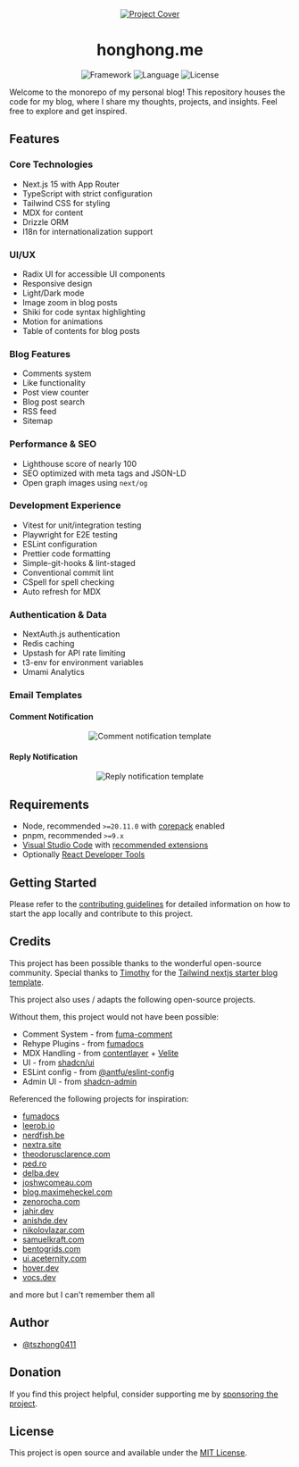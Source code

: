 <div align="center">
  <a href="https://honghong.me">
    <picture>
      <source media="(prefers-color-scheme: dark)" srcset="assets/dark-header.png">
      <img alt="Project Cover" src="assets/light-header.png">
    </picture>
  </a>

  <h1 align="center">
    honghong.me
  </h1>

  <img src="https://img.shields.io/badge/Next.js-000000.svg?style=for-the-badge&logo=Next.js&labelColor=000" alt="Framework" />
  <img src="https://img.shields.io/github/languages/top/tszhong0411/honghong.me?style=for-the-badge&labelColor=000" alt="Language" />
  <img src="https://img.shields.io/github/license/tszhong0411/honghong.me?style=for-the-badge&labelColor=000" alt="License" />
</div>

Welcome to the monorepo of my personal blog! This repository houses the code for my blog, where I share my thoughts, projects, and insights. Feel free to explore and get inspired.

## Features

### Core Technologies

- Next.js 15 with App Router
- TypeScript with strict configuration
- Tailwind CSS for styling
- MDX for content
- Drizzle ORM
- I18n for internationalization support

### UI/UX

- Radix UI for accessible UI components
- Responsive design
- Light/Dark mode
- Image zoom in blog posts
- Shiki for code syntax highlighting
- Motion for animations
- Table of contents for blog posts

### Blog Features

- Comments system
- Like functionality
- Post view counter
- Blog post search
- RSS feed
- Sitemap

### Performance & SEO

- Lighthouse score of nearly 100
- SEO optimized with meta tags and JSON-LD
- Open graph images using `next/og`

### Development Experience

- Vitest for unit/integration testing
- Playwright for E2E testing
- ESLint configuration
- Prettier code formatting
- Simple-git-hooks & lint-staged
- Conventional commit lint
- CSpell for spell checking
- Auto refresh for MDX

### Authentication & Data

- NextAuth.js authentication
- Redis caching
- Upstash for API rate limiting
- t3-env for environment variables
- Umami Analytics

### Email Templates

#### Comment Notification

<div align="center">
  <img alt="Comment notification template" src="assets/comment-email-notification.png">
</div>

#### Reply Notification

<div align="center">
  <img alt="Reply notification template" src="assets/reply-email-notification.png">
</div>

## Requirements

- Node, recommended `>=20.11.0` with [corepack](https://nodejs.org/api/corepack.html) enabled
- pnpm, recommended `>=9.x`
- [Visual Studio Code](https://code.visualstudio.com/) with [recommended extensions](.vscode/extensions.json)
- Optionally [React Developer Tools](https://chrome.google.com/webstore/detail/react-developer-tools/fmkadmapgofadopljbjfkapdkoienihi?hl=en)

## Getting Started

Please refer to the [contributing guidelines](./CONTRIBUTING.md) for detailed information on how to start the app locally and contribute to this project.

## Credits

This project has been possible thanks to the wonderful open-source community. Special thanks to [Timothy](https://www.timlrx.com/) for the [Tailwind nextjs starter blog template](https://github.com/timlrx/tailwind-nextjs-starter-blog).

This project also uses / adapts the following open-source projects.

Without them, this project would not have been possible:

- Comment System - from [fuma-comment](https://github.com/fuma-nama/fuma-comment)
- Rehype Plugins - from [fumadocs](https://github.com/fuma-nama/fumadocs)
- MDX Handling - from [contentlayer](https://github.com/contentlayerdev/contentlayer) + [Velite](https://github.com/zce/velite)
- UI - from [shadcn/ui](https://github.com/shadcn-ui/ui)
- ESLint config - from [@antfu/eslint-config](https://github.com/antfu/eslint-config)
- Admin UI - from [shadcn-admin](https://github.com/satnaing/shadcn-admin)

Referenced the following projects for inspiration:

- [fumadocs](https://fumadocs.vercel.app/)
- [leerob.io](https://leerob.io/)
- [nerdfish.be](https://www.nerdfish.be/)
- [nextra.site](https://nextra.site/)
- [theodorusclarence.com](https://theodorusclarence.com/)
- [ped.ro](https://ped.ro/)
- [delba.dev](https://delba.dev/)
- [joshwcomeau.com](https://www.joshwcomeau.com/)
- [blog.maximeheckel.com](https://blog.maximeheckel.com/)
- [zenorocha.com](https://zenorocha.com/)
- [jahir.dev](https://jahir.dev/)
- [anishde.dev](https://anishde.dev/)
- [nikolovlazar.com](https://nikolovlazar.com/)
- [samuelkraft.com](https://samuelkraft.com/)
- [bentogrids.com](https://bentogrids.com/)
- [ui.aceternity.com](https://ui.aceternity.com/)
- [hover.dev](https://www.hover.dev/)
- [vocs.dev](https://vocs.dev/)

and more but I can't remember them all

## Author

- [@tszhong0411](https://github.com/tszhong0411)

## Donation

If you find this project helpful, consider supporting me by [sponsoring the project](https://github.com/sponsors/tszhong0411).

## License

This project is open source and available under the [MIT License](LICENSE).
